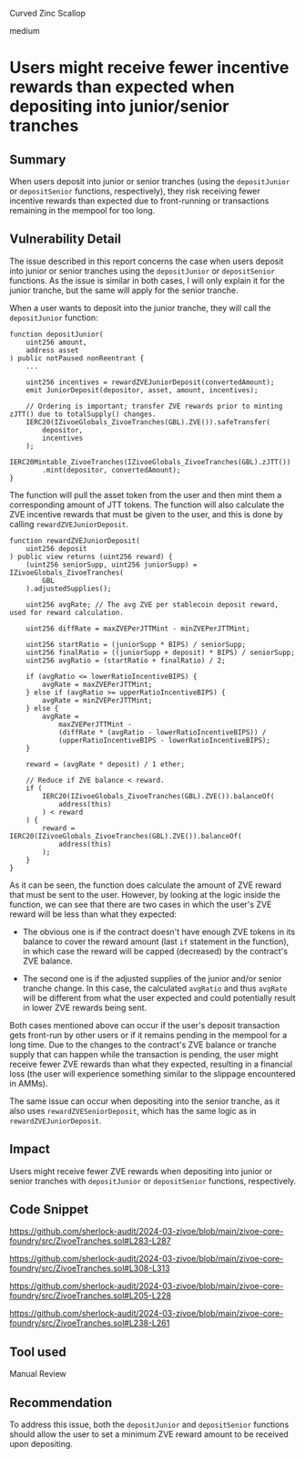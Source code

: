 Curved Zinc Scallop

medium

# Users might receive fewer incentive rewards than expected when depositing into junior/senior tranches

## Summary

When users deposit into junior or senior tranches (using the `depositJunior` or `depositSenior` functions, respectively), they risk receiving fewer incentive rewards than expected due to front-running or transactions remaining in the mempool for too long.

## Vulnerability Detail

The issue described in this report concerns the case when users deposit into junior or senior tranches using the `depositJunior` or `depositSenior` functions. As the issue is similar in both cases, I will only explain it for the junior tranche, but the same will apply for the senior tranche.

When a user wants to deposit into the junior tranche, they will call the `depositJunior` function:

```solidity
function depositJunior(
    uint256 amount,
    address asset
) public notPaused nonReentrant {
    ...

    uint256 incentives = rewardZVEJuniorDeposit(convertedAmount);
    emit JuniorDeposit(depositor, asset, amount, incentives);

    // Ordering is important; transfer ZVE rewards prior to minting zJTT() due to totalSupply() changes.
    IERC20(IZivoeGlobals_ZivoeTranches(GBL).ZVE()).safeTransfer(
        depositor,
        incentives
    );
    IERC20Mintable_ZivoeTranches(IZivoeGlobals_ZivoeTranches(GBL).zJTT())
        .mint(depositor, convertedAmount);
}
```

The function will pull the asset token from the user and then mint them a corresponding amount of JTT tokens. The function will also calculate the ZVE incentive rewards that must be given to the user, and this is done by calling `rewardZVEJuniorDeposit`.

```solidity
function rewardZVEJuniorDeposit(
    uint256 deposit
) public view returns (uint256 reward) {
    (uint256 seniorSupp, uint256 juniorSupp) = IZivoeGlobals_ZivoeTranches(
        GBL
    ).adjustedSupplies();

    uint256 avgRate; // The avg ZVE per stablecoin deposit reward, used for reward calculation.

    uint256 diffRate = maxZVEPerJTTMint - minZVEPerJTTMint;

    uint256 startRatio = (juniorSupp * BIPS) / seniorSupp;
    uint256 finalRatio = ((juniorSupp + deposit) * BIPS) / seniorSupp;
    uint256 avgRatio = (startRatio + finalRatio) / 2;

    if (avgRatio <= lowerRatioIncentiveBIPS) {
        avgRate = maxZVEPerJTTMint;
    } else if (avgRatio >= upperRatioIncentiveBIPS) {
        avgRate = minZVEPerJTTMint;
    } else {
        avgRate =
            maxZVEPerJTTMint -
            (diffRate * (avgRatio - lowerRatioIncentiveBIPS)) /
            (upperRatioIncentiveBIPS - lowerRatioIncentiveBIPS);
    }

    reward = (avgRate * deposit) / 1 ether;

    // Reduce if ZVE balance < reward.
    if (
        IERC20(IZivoeGlobals_ZivoeTranches(GBL).ZVE()).balanceOf(
            address(this)
        ) < reward
    ) {
        reward = IERC20(IZivoeGlobals_ZivoeTranches(GBL).ZVE()).balanceOf(
            address(this)
        );
    }
}
```

As it can be seen, the function does calculate the amount of ZVE reward that must be sent to the user. However, by looking at the logic inside the function, we can see that there are two cases in which the user's ZVE reward will be less than what they expected:

- The obvious one is if the contract doesn't have enough ZVE tokens in its balance to cover the reward amount (last `if` statement in the function), in which case the reward will be capped (decreased) by the contract's ZVE balance.

- The second one is if the adjusted supplies of the junior and/or senior tranche change. In this case, the calculated `avgRatio` and thus `avgRate` will be different from what the user expected and could potentially result in lower ZVE rewards being sent.

Both cases mentioned above can occur if the user's deposit transaction gets front-run by other users or if it remains pending in the mempool for a long time. Due to the changes to the contract's ZVE balance or tranche supply that can happen while the transaction is pending, the user might receive fewer ZVE rewards than what they expected, resulting in a financial loss (the user will experience something similar to the slippage encountered in AMMs).

The same issue can occur when depositing into the senior tranche, as it also uses `rewardZVESeniorDeposit`, which has the same logic as in `rewardZVEJuniorDeposit`.

## Impact

Users might receive fewer ZVE rewards when depositing into junior or senior tranches with `depositJunior` or `depositSenior` functions, respectively.

## Code Snippet

https://github.com/sherlock-audit/2024-03-zivoe/blob/main/zivoe-core-foundry/src/ZivoeTranches.sol#L283-L287

https://github.com/sherlock-audit/2024-03-zivoe/blob/main/zivoe-core-foundry/src/ZivoeTranches.sol#L308-L313

https://github.com/sherlock-audit/2024-03-zivoe/blob/main/zivoe-core-foundry/src/ZivoeTranches.sol#L205-L228

https://github.com/sherlock-audit/2024-03-zivoe/blob/main/zivoe-core-foundry/src/ZivoeTranches.sol#L238-L261

## Tool used

Manual Review

## Recommendation

To address this issue, both the `depositJunior` and `depositSenior` functions should allow the user to set a minimum ZVE reward amount to be received upon depositing.